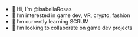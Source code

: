 - 👋 Hi, I’m @isabellaRosas
- 👀 I’m interested in game dev, VR, crypto, fashion
- 🌱 I’m currently learning SCRUM
- 💞️ I’m looking to collaborate on game dev projects

<!---
isabellaRosas/isabellaRosas is a ✨ special ✨ repository because its `README.md` (this file) appears on your GitHub profile.
You can click the Preview link to take a look at your changes.
--->
